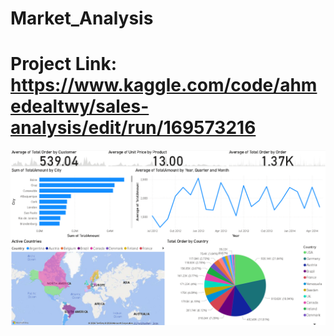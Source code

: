 # Market_Analysis
# Project Link: https://www.kaggle.com/code/ahmedealtwy/sales-analysis/edit/run/169573216
![alt text](https://github.com/AhmedElatwy/Market_Analysis/blob/afd885ff275a8c6bfd4ee89f7a6d0f7ae69e68a7/Dashboard_sales.png)
